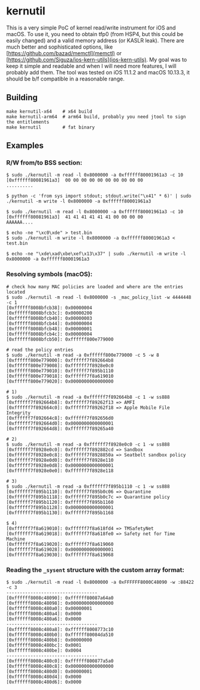 # kernutil

This is a very simple PoC of kernel read/write instrument for iOS and macOS. To use it, you need to obtain tfp0 (from HSP4, but this could be easily changed) and a valid memory address (or KASLR leak). There are much better and sophisticated options, like [https://github.com/bazad/memctl](memctl) or [https://github.com/Siguza/ios-kern-utils](ios-kern-utils). My goal was to keep it simple and readable and when I will need more features, I will probably add them. The tool was tested on iOS 11.1.2 and macOS 10.13.3, it should be b/f compatible in a reasonable range.

## Building

```
make kernutil-x64    # x64 build
make kernutil-arm64  # arm64 build, probably you need jtool to sign the entitlements
make kernutil        # fat binary
```

## Examples

### R/W from/to BSS section:

```
$ sudo ./kernutil -m read -l 0x8000000 -a 0xffffff80001961a3 -c 10
[0xffffff80081961a3]  00 00 00 00 00 00 00 00 00 00                    ..........

$ python -c 'from sys import stdout; stdout.write("\x41" * 6)' | sudo ./kernutil -m write -l 0x8000000 -a 0xffffff80001961a3

$ sudo ./kernutil -m read -l 0x8000000 -a 0xffffff80001961a3 -c 10
[0xffffff80081961a3]  41 41 41 41 41 41 00 00 00 00                    AAAAAA....

$ echo -ne "\xc0\xde" > test.bin
$ sudo ./kernutil -m write -l 0x8000000 -a 0xffffff80001961a3 < test.bin

$ echo -ne "\xde\xad\xbe\xef\x13\x37" | sudo ./kernutil -m write -l 0x8000000 -a 0xffffff80001961a3
```

### Resolving symbols (macOS):

```
# check how many MAC policies are loaded and where are the entries located
$ sudo ./kernutil -m read -l 0x8000000 -s _mac_policy_list -w 4444448 -c 1
[0xffffff8008bfcb38]: 0x00000004
[0xffffff8008bfcb3c]: 0x00000200
[0xffffff8008bfcb40]: 0x00000003
[0xffffff8008bfcb44]: 0x00000004
[0xffffff8008bfcb48]: 0x00000001
[0xffffff8008bfcb4c]: 0x00000004
[0xffffff8008bfcb50]: 0xffffff800e779000

# read the policy entries
$ sudo ./kernutil -m read -a 0xffffff800e779000 -c 5 -w 8
[0xffffff800e779000]: 0xffffff7f892664b8
[0xffffff800e779008]: 0xffffff7f8928e0c0
[0xffffff800e779010]: 0xffffff7f895b1110
[0xffffff800e779018]: 0xffffff7f8a619010
[0xffffff800e779020]: 0x0000000000000000

# 1)
$ sudo ./kernutil -m read -a 0xffffff7f892664b8 -c 1 -w ss888
[0xffffff7f892664b8]: 0xffffff7f89262f13 => AMFI
[0xffffff7f892664c0]: 0xffffff7f89262f18 => Apple Mobile File Integrity
[0xffffff7f892664c8]: 0xffffff7f892656d0
[0xffffff7f892664d0]: 0x0000000000000001
[0xffffff7f892664d8]: 0xffffff7f89265a40

# 2)
$ sudo ./kernutil -m read -a 0xffffff7f8928e0c0 -c 1 -w ss888
[0xffffff7f8928e0c0]: 0xffffff7f892882cd => Sandbox
[0xffffff7f8928e0c8]: 0xffffff7f8928850a => Seatbelt sandbox policy
[0xffffff7f8928e0d0]: 0xffffff7f8928e110
[0xffffff7f8928e0d8]: 0x0000000000000001
[0xffffff7f8928e0e0]: 0xffffff7f8928e118

# 3)
$ sudo ./kernutil -m read -a 0xffffff7f895b1110 -c 1 -w ss888
[0xffffff7f895b1110]: 0xffffff7f895b0c06 => Quarantine
[0xffffff7f895b1118]: 0xffffff7f895b0c7c => Quarantine policy
[0xffffff7f895b1120]: 0xffffff7f895b1160
[0xffffff7f895b1128]: 0x0000000000000001
[0xffffff7f895b1130]: 0xffffff7f895b1168

$ 4)
[0xffffff7f8a619010]: 0xffffff7f8a618fd4 => TMSafetyNet
[0xffffff7f8a619018]: 0xffffff7f8a618fe0 => Safety net for Time Machine
[0xffffff7f8a619020]: 0xffffff7f8a619060
[0xffffff7f8a619028]: 0x0000000000000001
[0xffffff7f8a619030]: 0xffffff7f8a619068
```

### Reading the `_sysent` structure with the custom array format:

```
$ sudo ./kernutil -m read -l 0x8000000 -a 0xFFFFFF8000C48090 -w :88422 -c 3
----------------------------------
[0xffffff8008c48090]: 0xffffff80087a64a0
[0xffffff8008c48098]: 0x0000000000000000
[0xffffff8008c480a0]: 0x00000001
[0xffffff8008c480a4]: 0x0000
[0xffffff8008c480a6]: 0x0000
----------------------------------
[0xffffff8008c480a8]: 0xffffff8008773c10
[0xffffff8008c480b0]: 0xffffff80084da510
[0xffffff8008c480b8]: 0x00000000
[0xffffff8008c480bc]: 0x0001
[0xffffff8008c480be]: 0x0004
----------------------------------
[0xffffff8008c480c0]: 0xffffff800877a5a0
[0xffffff8008c480c8]: 0x0000000000000000
[0xffffff8008c480d0]: 0x00000001
[0xffffff8008c480d4]: 0x0000
[0xffffff8008c480d6]: 0x0000
```
